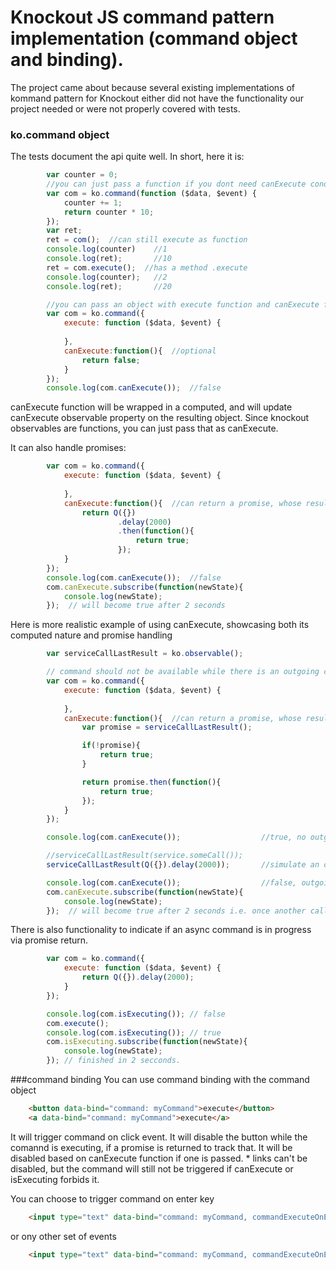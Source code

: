  # Knockout JS command pattern implementation (command object and binding). 

The project came about because several existing implementations of kommand pattern 
for Knockout either did not have the functionality our project needed or were not properly
covered with tests.

### ko.command object
The tests document the api quite well. In short, here it is:

```javascript
        var counter = 0;
        //you can just pass a function if you dont need canExecute condition    
        var com = ko.command(function ($data, $event) {
            counter += 1;
            return counter * 10;
        });
        var ret;
        ret = com();  //can still execute as function
        console.log(counter)    //1
        console.log(ret);       //10
        ret = com.execute();  //has a method .execute
        console.log(counter);   //2
        console.log(ret);       //20
```

```javascript
        //you can pass an object with execute function and canExecute function    
        var com = ko.command({
            execute: function ($data, $event) {
                
            }, 
            canExecute:function(){  //optional
                return false;
            }
        });
        console.log(com.canExecute());  //false       
```
canExecute function will be wrapped in a computed, and will update canExecute observable 
property on the resulting object. Since knockout observables are functions, you can just
pass that as canExecute.

It can also handle promises:

```javascript  
        var com = ko.command({
            execute: function ($data, $event) {
                
            }, 
            canExecute:function(){  //can return a promise, whose result will be used
                return Q({})	
                        .delay(2000)
                        .then(function(){
                            return true;
                        });
            }
        });
        console.log(com.canExecute());  //false
        com.canExecute.subscribe(function(newState){
            console.log(newState);
        });  // will become true after 2 seconds
```
Here is more realistic example of using canExecute, showcasing both its computed nature and promise handling
```javascript
        var serviceCallLastResult = ko.observable();

        // command should not be available while there is an outgoing call 
        var com = ko.command({
            execute: function ($data, $event) {
                
            }, 
            canExecute:function(){  //can return a promise, whose result will be used
                var promise = serviceCallLastResult();

                if(!promise){
                    return true;
                }

                return promise.then(function(){
                    return true;
                });
            }
        });

        console.log(com.canExecute());                  //true, no outgoing call in progress

        //serviceCallLastResult(service.someCall());    
        serviceCallLastResult(Q({}).delay(2000));       //simulate an outgoing call

        console.log(com.canExecute());                  //false, outgoing call in progress
        com.canExecute.subscribe(function(newState){
            console.log(newState);
        });  // will become true after 2 seconds i.e. once another call has finished
```

There is also functionality to indicate if an async command is in progress via promise return.
```javascript
        var com = ko.command({
            execute: function ($data, $event) {
                return Q({}).delay(2000);    
            }
        });

        console.log(com.isExecuting()); // false
        com.execute();
        console.log(com.isExecuting()); // true
        com.isExecuting.subscribe(function(newState){
            console.log(newState);
        }); // finished in 2 secconds.
```

###command binding
You can use command binding with the command object
```html
    <button data-bind="command: myCommand">execute</button>
    <a data-bind="command: myCommand">execute</a>
```
It will trigger command on click event. It will disable the button while the comannd is executing, if
a promise is returned to track that. It will be disabled based on canExecute function if one is passed.
*<a> links can't be disabled, but the command will still not be triggered if canExecute or isExecuting 
forbids it.

You can choose to trigger command on enter key
```html
    <input type="text" data-bind="command: myCommand, commandExecuteOnEnter: true"></input>
```

or ony other set of events
```html
    <input type="text" data-bind="command: myCommand, commandExecuteOnEvents: ['blur']"></input>
```
